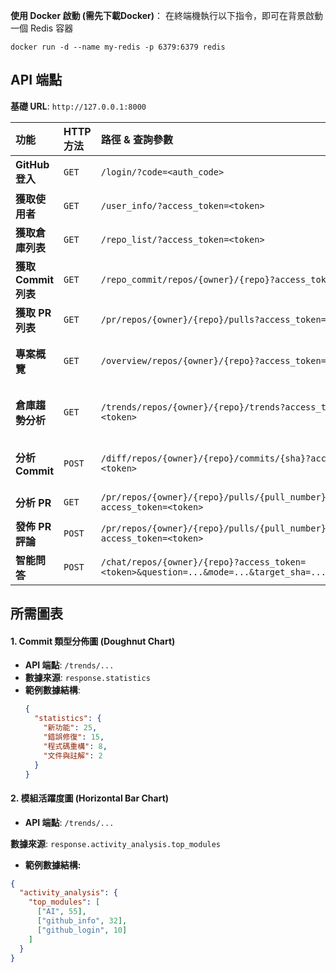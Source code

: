  **使用 Docker 啟動 (需先下載Docker)**：
    在終端機執行以下指令，即可在背景啟動一個 Redis 容器
    
    docker run -d --name my-redis -p 6379:6379 redis
    
## API 端點

**基礎 URL**: `http://127.0.0.1:8000`

| 功能 | HTTP 方法 | 路徑 & 查詢參數 | Body | 成功回應 (JSON) | 前端備註 |
| :--- | :--- | :--- | :--- | :--- | :--- |
| **GitHub 登入** | `GET` | `/login/?code=<auth_code>` | 無 | `{"access_token": "...", "user": {"login": "...", "avatar_url": "..."}}` | 處理 OAuth 回調 |
| **獲取使用者** | `GET` | `/user_info/?access_token=<token>` | 無 | `{"username": "...", "avatar_url": "..."}` | 用於驗證 token 和顯示使用者資訊 |
| **獲取倉庫列表** | `GET` | `/repo_list/?access_token=<token>` | 無 | `[{"full_name": "owner/repo", ...}]` | `full_name` 欄位可以直接用於下拉選單 |
| **獲取 Commit 列表** | `GET` | `/repo_commit/repos/{owner}/{repo}?access_token=<token>` | 無 | `{"commits": [{"name": "...", "sha": "..."}]}` | 用於 PRs/Commits 頁面和聊天上下文 |
| **獲取 PR 列表** | `GET` | `/pr/repos/{owner}/{repo}/pulls?access_token=<token>` | 無 | `[{"number": 123, "title": "...", "sha": "..."}]` | 用於 PRs/Commits 頁面 |
| **專案概覽** | `GET` | `/overview/repos/{owner}/{repo}?access_token=<token>` | 無 | `{"overview": "...", "file_structure": "..."}` | `overview` 是 Markdown，需前端解析 |
| **倉庫趨勢分析** | `GET` | `/trends/repos/{owner}/{repo}/trends?access_token=<token>` | 無 | `{"trends_analysis": "...", "statistics": {...}, "commit_count": 50, "activity_analysis": {...}}` | 包含兩份 AI 分析和兩份圖表數據 |
| **分析 Commit** | `POST` | `/diff/repos/{owner}/{repo}/commits/{sha}?access_token=<token>` | 無 | `{"analysis": "...", ...}` | `analysis` 是 Markdown，需前端解析 |
| **分析 PR** | `GET` | `/pr/repos/{owner}/{repo}/pulls/{pull_number}?access_token=<token>` | 無 | `{"pull_request_analysis": "..."}` | `pull_request_analysis` 是 Markdown |
| **發佈 PR 評論** | `POST` | `/pr/repos/{owner}/{repo}/pulls/{pull_number}/comments?access_token=<token>` | `{"comment": "markdown_string"}` | `{"message": "...", "comment_url": "..."}` | Body 中傳入之前獲取的分析結果 |
| **智能問答** | `POST` | `/chat/repos/{owner}/{repo}?access_token=<token>&question=...&mode=...&target_sha=...` | 無 | `{"answer": "...", "history": [...]}` | `mode` 可為 `commit`, `repository`, `what-if` |

## 所需圖表

#### 1. Commit 類型分佈圖 (Doughnut Chart)

- **API 端點**: `/trends/...`
- **數據來源**: `response.statistics`
- **範例數據結構**:
  ```json
  {
    "statistics": {
      "新功能": 25,
      "錯誤修復": 15,
      "程式碼重構": 8,
      "文件與註解": 2
    }
  }
  ```

#### 2. 模組活躍度圖 (Horizontal Bar Chart)
- **API 端點**: `/trends/...`

 **數據來源**: `response.activity_analysis.top_modules`

- **範例數據結構:**
```json
{
  "activity_analysis": {
    "top_modules": [
      ["AI", 55],
      ["github_info", 32],
      ["github_login", 10]
    ]
  }
}
```



